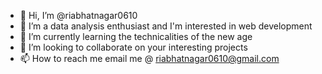 - 👋 Hi, I’m @riabhatnagar0610
- 👀 I’m a data analysis enthusiast and I'm interested in web development
- 🌱 I’m currently learning the technicalities of the new age
- 💞️ I’m looking to collaborate on your interesting projects
- 📫 How to reach me email me @ riabhatnagar0610@gmail.com

<!---
riabhatnagar0610/riabhatnagar0610 is a ✨ special ✨ repository because its `README.md` (this file) appears on your GitHub profile.
You can click the Preview link to take a look at your changes.
--->
